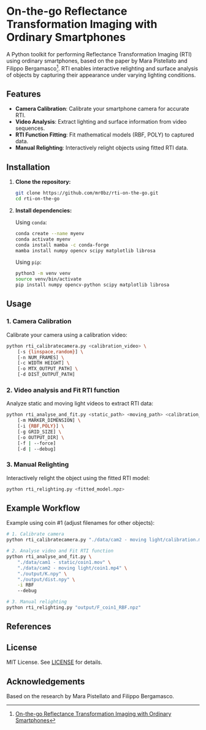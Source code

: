 # On-the-go Reflectance Transformation Imaging with Ordinary Smartphones

A Python toolkit for performing Reflectance Transformation Imaging (RTI) using ordinary smartphones, based on the paper by Mara Pistellato and Filippo Bergamasco[^1]. RTI enables interactive relighting and surface analysis of objects by capturing their appearance under varying lighting conditions.

## Features

- **Camera Calibration**: Calibrate your smartphone camera for accurate RTI.
- **Video Analysis**: Extract lighting and surface information from video sequences.
- **RTI Function Fitting**: Fit mathematical models (RBF, POLY) to captured data.
- **Manual Relighting**: Interactively relight objects using fitted RTI data.

## Installation

1. **Clone the repository:**

    ```bash
    git clone https://github.com/mr0bz/rti-on-the-go.git
    cd rti-on-the-go
    ```

2. **Install dependencies:**

    Using `conda`:

    ```bash
    conda create --name myenv
    conda activate myenv
    conda install mamba -c conda-forge
    mamba install numpy opencv scipy matplotlib librosa
    ```

    Using `pip`:

    ```bash
    python3 -m venv venv
    source venv/bin/activate
    pip install numpy opencv-python scipy matplotlib librosa
    ```

## Usage

### 1. Camera Calibration

Calibrate your camera using a calibration video:

```bash
python rti_calibratecamera.py <calibration_video> \
    [-s {linspace,random}] \
    [-n NUM_FRAMES] \
    [-c WIDTH HEIGHT] \
    [-o MTX_OUTPUT_PATH] \
    [-d DIST_OUTPUT_PATH]
```

### 2. Video analysis and Fit RTI function

Analyze static and moving light videos to extract RTI data:

```bash
python rti_analyse_and_fit.py <static_path> <moving_path> <calibration_path> <distortion_path> \
    [-m MARKER_DIMENSION] \
    [-i {RBF,POLY}] \
    [-g GRID_SIZE] \
    [-o OUTPUT_DIR] \
    [-f | --force]
    [-d | --debug]
```

### 3. Manual Relighting

Interactively relight the object using the fitted RTI model:

```bash
python rti_relighting.py <fitted_model.npz>
```

## Example Workflow

Example using coin #1 (adjust filenames for other objects):

```bash
# 1. Calibrate camera
python rti_calibratecamera.py "./data/cam2 - moving light/calibration.mp4"

# 2. Analyse video and Fit RTI function
python rti_analyse_and_fit.py \
    "./data/cam1 - static/coin1.mov" \
    "./data/cam2 - moving light/coin1.mp4" \
    "./output/K.npy" \
    "./output/dist.npy" \
    -i RBF
    --debug

# 3. Manual relighting
python rti_relighting.py "output/F_coin1_RBF.npz"
```

## References

[^1]: [On-the-go Reflectance Transformation Imaging with Ordinary Smartphones](https://arxiv.org/abs/2210.09821)

## License

MIT License. See [LICENSE](LICENSE) for details.

## Acknowledgements

Based on the research by Mara Pistellato and Filippo Bergamasco.